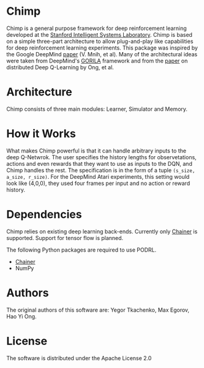 # Chimp

Chimp is a general purpose framework for deep reinforcement learning developed at the [Stanford Intelligent Systems Laboratory](http://sisl.stanford.edu/).
Chimp is based on a simple three-part architecture to allow plug-and-play like capabilities for deep reinforcement
learning experiments. 
This package was inspired by the Google DeepMind [paper](http://www.nature.com/nature/journal/v518/n7540/full/nature14236.html) (V. Mnih, et al). 
Many of the architectural ideas were taken from DeepMind's
[GORILA](http://www.humphreysheil.com/blog/gorila-google-reinforcement-learning-architecture) framework and from the
[paper](http://arxiv.org/pdf/1508.04186.pdf) on distributed Deep Q-Learning by Ong, et al. 

# Architecture 
Chimp consists of three main modules: Learner, Simulator and Memory. 

# How it Works

What makes Chimp powerful is that it can handle arbitrary inputs to the deep Q-Netwrok. 
The user specifies the history lengths for observetations, actions and even rewards that they want to use as inputs to the DQN, and Chimp handles the rest. The specification is in the form of a tuple ```(s_size, a_size, r_size)```. For the DeepMind Atari experiments, this setting would look like (4,0,0), they used four frames per input and no action or reward history. 

# Dependencies

Chimp relies on existing deep learning back-ends. Currently only [Chainer](http://chainer.org/) is supported. Support
for tensor flow is planned.

The following Python packages are required to use PODRL.
* [Chainer](https://github.com/pfnet/chainer)
* NumPy

# Authors

The original authors of this software are: Yegor Tkachenko, Max Egorov, Hao Yi Ong.

# License

The software is distributed under the Apache License 2.0
